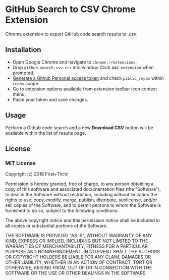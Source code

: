 # GitHub Search to CSV Chrome Extension

Chrome extension to export GitHub code search results to _.csv_.

## Installation

- Open Google Chrome and navigate to `chrome://extensions`.
- Drop `github-search-csv.crx` into window. Click `Add extension` when prompted.
- [Generate a Github Personal access token](https://help.github.com/articles/creating-a-personal-access-token-for-the-command-line/) and check `piblic_repos` within `repos` scope.
- Go to extension options available from extension toolbar icon context menu.
- Paste your token and save changes.

## Usage

Perform a Github code search and a new __Download CSV__ button will be available within the list of results page.

## License

### MIT License

Copyright (c) 2018 First+Third

Permission is hereby granted, free of charge, to any person obtaining a copy
of this software and associated documentation files (the "Software"), to deal
in the Software without restriction, including without limitation the rights
to use, copy, modify, merge, publish, distribute, sublicense, and/or sell
copies of the Software, and to permit persons to whom the Software is
furnished to do so, subject to the following conditions:

The above copyright notice and this permission notice shall be included in all
copies or substantial portions of the Software.

THE SOFTWARE IS PROVIDED "AS IS", WITHOUT WARRANTY OF ANY KIND, EXPRESS OR
IMPLIED, INCLUDING BUT NOT LIMITED TO THE WARRANTIES OF MERCHANTABILITY,
FITNESS FOR A PARTICULAR PURPOSE AND NONINFRINGEMENT. IN NO EVENT SHALL THE
AUTHORS OR COPYRIGHT HOLDERS BE LIABLE FOR ANY CLAIM, DAMAGES OR OTHER
LIABILITY, WHETHER IN AN ACTION OF CONTRACT, TORT OR OTHERWISE, ARISING FROM,
OUT OF OR IN CONNECTION WITH THE SOFTWARE OR THE USE OR OTHER DEALINGS IN THE
SOFTWARE.
